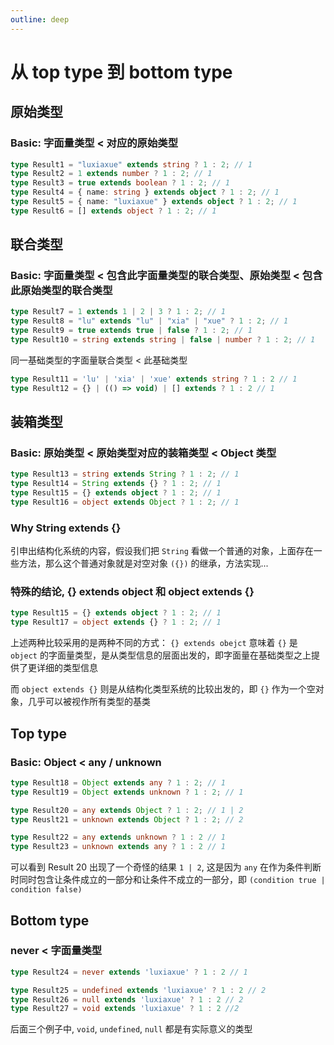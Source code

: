 ```yaml
---
outline: deep
---
```


# 从 top type 到 bottom type

## 原始类型

### Basic: 字面量类型 < 对应的原始类型

```typescript
type Result1 = "luxiaxue" extends string ? 1 : 2; // 1
type Result2 = 1 extends number ? 1 : 2; // 1
type Result3 = true extends boolean ? 1 : 2; // 1
type Result4 = { name: string } extends object ? 1 : 2; // 1
type Result5 = { name: "luxiaxue" } extends object ? 1 : 2; // 1
type Result6 = [] extends object ? 1 : 2; // 1
```

## 联合类型

### Basic: 字面量类型 < 包含此字面量类型的联合类型、原始类型 < 包含此原始类型的联合类型

```typescript
type Result7 = 1 extends 1 | 2 | 3 ? 1 : 2; // 1
type Result8 = "lu" extends "lu" | "xia" | "xue" ? 1 : 2; // 1
type Result9 = true extends true | false ? 1 : 2; // 1
type Result10 = string extends string | false | number ? 1 : 2; // 1
```

同一基础类型的字面量联合类型 < 此基础类型

```typescript
type Result11 = 'lu' | 'xia' | 'xue' extends string ? 1 : 2 // 1
type Result12 = {} | (() => void) | [] extends ? 1 : 2 // 1
```

## 装箱类型

### Basic: 原始类型 < 原始类型对应的装箱类型 < Object 类型

```typescript
type Result13 = string extends String ? 1 : 2; // 1
type Result14 = String extends {} ? 1 : 2; // 1
type Result15 = {} extends object ? 1 : 2; // 1
type Result16 = object extends Object ? 1 : 2; // 1
```

### Why String extends {}

引申出结构化系统的内容，假设我们把 `String` 看做一个普通的对象，上面存在一些方法，那么这个普通对象就是对空对象 `({})` 的继承，方法实现...

### 特殊的结论, {} extends object 和 object extends {}

```typescript
type Result15 = {} extends object ? 1 : 2; // 1
type Result17 = object extends {} ? 1 : 2; // 1
```

上述两种比较采用的是两种不同的方式：
`{} extends obejct` 意味着 `{}` 是 `object` 的字面量类型，是从类型信息的层面出发的，即字面量在基础类型之上提供了更详细的类型信息

而 `object extends {}` 则是从结构化类型系统的比较出发的，即 `{}` 作为一个空对象，几乎可以被视作所有类型的基类

## Top type
### Basic: Object < any / unknown

```typescript
type Result18 = Object extends any ? 1 : 2; // 1
type Result19 = Object extends unknown ? 1 : 2; // 1

type Result20 = any extends Object ? 1 : 2; // 1 | 2
type Reuslt21 = unknown extends Object ? 1 : 2; // 2

type Result22 = any extends unknown ? 1 : 2 // 1
type Result23 = unknown extends any ? 1 : 2 // 1
```

可以看到 Result 20 出现了一个奇怪的结果 `1 | 2`, 这是因为 `any` 在作为条件判断时同时包含让条件成立的一部分和让条件不成立的一部分，即 `(condition true | condition false)`

## Bottom type
### never < 字面量类型

```typescript
type Result24 = never extends 'luxiaxue' ? 1 : 2 // 1

type Result25 = undefined extends 'luxiaxue' ? 1 : 2 // 2
type Result26 = null extends 'luxiaxue' ? 1 : 2 // 2
type Result27 = void extends 'luxiaxue' ? 1 : 2 //2
```

后面三个例子中, `void`, `undefined`, `null` 都是有实际意义的类型